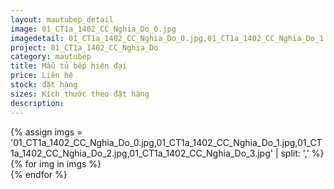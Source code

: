 ```yaml
---
layout: mautubep_detail
image: 01_CT1a_1402_CC_Nghia_Do_0.jpg
imagedetail: 01_CT1a_1402_CC_Nghia_Do_0.jpg,01_CT1a_1402_CC_Nghia_Do_1.jpg,01_CT1a_1402_CC_Nghia_Do_2.jpg,01_CT1a_1402_CC_Nghia_Do_3.jpg
project: 01_CT1a_1402_CC_Nghia_Do
category: mautubep
title: Mẫu tủ bếp hiện đại
price: Liên hệ
stock: đặt hàng
sizes: Kích thước theo đặt hàng
description:
---
```


<section class="no-padding" id="two">
	<div class="container-fluid">
	<div class="row-no-gutters">
	{% assign imgs = '01_CT1a_1402_CC_Nghia_Do_0.jpg,01_CT1a_1402_CC_Nghia_Do_1.jpg,01_CT1a_1402_CC_Nghia_Do_2.jpg,01_CT1a_1402_CC_Nghia_Do_3.jpg' | split: ',' %}
	{% for img in imgs %}
	   <div class="col-lg-6 col-sm-6 col-md-6"> 
			<a href="#" class="portfolio-box">
			<img src="{{site.baseurl}}/assets/images/tubep/{{img}}" class="image main" alt="">
			</a>
		</div>
	{% endfor %}			
	</div>
	</div>
</section>
